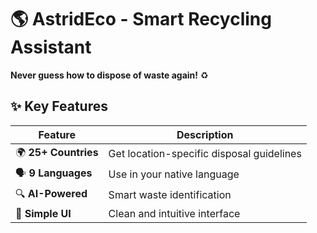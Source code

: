 # 🌎 AstridEco - Smart Recycling Assistant

**Never guess how to dispose of waste again!** ♻️

## ✨ Key Features

| Feature | Description |
|---------|-------------|
| 🌍 **25+ Countries** | Get location-specific disposal guidelines |
| 🗣️ **9 Languages** | Use in your native language |
| 🔍 **AI-Powered** | Smart waste identification |
| 📱 **Simple UI** | Clean and intuitive interface |
